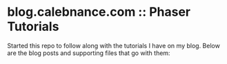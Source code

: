 # blog.calebnance.com :: Phaser Tutorials

Started this repo to follow along with the tutorials I have on my blog. Below are the blog posts and supporting files that go with them:
